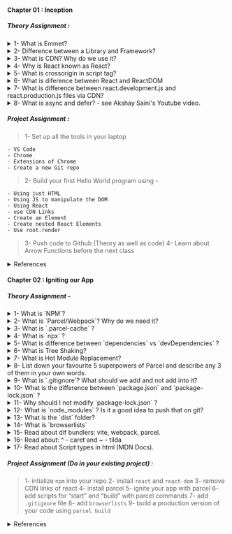 #### Chapter 01 : Inception

##### Theory Assignment :

<details><summary> 1- What is Emmet? </summary>
    <p>
    </p>
</details>

<details><summary> 2- Difference between a Library and Framework? </summary>
    <p>
    </p>
</details>

<details><summary> 3- What is CDN? Why do we use it? </summary>
    <p>
    </p>
</details>

<details><summary> 4- Why is React known as React? </summary>
    <p>
    </p>
</details>

<details><summary> 5- What is crossorigin in script tag? </summary>
    <p>
    </p>
</details>

<details><summary> 6- What is diference between React and ReactDOM </summary>
    <p>
    </p>
</details>

<details><summary> 7- What is difference between react.development.js and react.production.js files via CDN? </summary>
    <p>
    </p>
</details>

<details><summary> 8- What is async and defer? - see Akshay Saini's Youtube video. </summary>
    <p>
    </p>
</details>

##### Project Assignment :

> 1- Set up all the tools in your laptop

    - VS Code
    - Chrome
    - Extensions of Chrome
    - Create a new Git repo

> 2- Build your first Hello World program using -

    - Using just HTML
    - Using JS to manipulate the DOM
    - Using React
    - use CDN Links
    - Create an Element
    - Create nested React Elements
    - Use root.render

> 3- Push code to Github (Theory as well as code)
> 4- Learn about Arrow Functions before the next class

<details><summary> References </summary>
    <p>
        - https://beta.reactjs.org/apis/react/createElement
        - https://www.youtube.com/watch?v=IrHmpdORLu8
    </p>
</details>

#### Chapter 02 : Igniting our App

##### Theory Assignment -

<details><summary> 1- What is `NPM`? </summary>
    <sub> 
        - npm is an online repository for the publishing of open-source Node.js projects.
        - npm is a command-line utility for interacting with said repository that aids in package installation, version management, and dependency management.
</sub>
</details>

<details><summary> 2- What is `Parcel/Webpack`? Why do we need it? </summary>
    <sub>
        - Parcel is bundler.
        -  Parcel combines a great out-of-the-box development experience with a scalable architecture that can take your project from just getting started to massive production application.
        There are few points below which makes parcel a beast. i.e. as:

        - HMR - Hot Module Replacement
        - File Watcher Algorithm (Written in C++)
        - BUNDLING
        - MINIFY
        - Cleaning Our Code
        - Dev and Production build
        - Super fast build algorithm
        - Image Optimization
        - Caching while development
        - Compression
        - Compatible with older version of browser (add polyfills)
        - Facilitate to enable HTTPS on development (npx parcel index.html --https)
        - Manage port numbers
        - Consistent Hashing Algorithm
        - Zero Config
        - Tree Shaking (Remove Unwanted Code

</sub>
</details>

<details><summary> 3- What is `.parcel-cache` ? </summary>
    <sub></sub>
</details>

<details><summary> 4- What is `npx` ? </summary>
    <sub></sub>
</details>

<details><summary> 5- What is difference between `dependencies` vs `devDependencies` ? </summary>
    <sub></sub>
</details>

<details><summary> 6- What is Tree Shaking? </summary>
    <sub></sub>
</details>

<details><summary> 7- What is Hot Module Replacement? </summary>
    <sub></sub>
</details>

<details><summary> 8- List down your favourite 5 superpowers of Parcel and describe any 3 of them in your own words. </summary>
    <sub></sub>
</details>

<details><summary> 9- What is `.gitignore`? What should we add and not add into it? </summary>
    <sub></sub>
</details>
 
<details><summary> 10- What is the difference between `package.json` and `package-lock.json` ? </summary>
    <sub></sub>
</details>
 
<details><summary> 11- Why should I not modify `package-lock.json` ? </summary>
    <sub></sub>
</details>

<details><summary> 12- What is `node_modules` ? Is it a good idea to push that on git? </summary>
    <sub></sub>
</details>

<details><summary> 13- What is the `dist` folder? </summary>
    <sub></sub>
</details>
 
<details><summary> 14- What is `browserlists` </summary>
    <sub></sub>
</details>
 
<details><summary> 15- Read about dif bundlers: vite, webpack, parcel. </summary>
    <sub></sub>
</details>

<details><summary> 16- Read about: ^ - caret and ~ - tilda </summary>
    <sub></sub>
</details>
 
<details><summary> 17- Read about Script types in html (MDN Docs). </summary>
    <sub></sub>
</details>

##### Project Assignment (Do in your existing project) :

> 1- intialize `npm` into your repo
> 2- install `react` and `react-dom`
> 3- remove CDN links of react
> 4- install parcel
> 5- ignite your app with parcel
> 6- add scripts for “start” and “build” with parcel commands
> 7- add `.gitignore` file
> 8- add `browserlists`
> 9- build a production version of your code using `parcel build`

<details><summary> References </summary>
    <sub>
        - [Creating your own create-react-app](https://medium.com/@JedaiSaboteur/creating-a-react-app-from-scratch-f3c693b84658) 
        - [Parcel Documentation](https://parceljs.org/getting-started/webapp/) 
        - [Parcel on Production](https://parceljs.org/features/production/) 
        - BrowsersList : https://browserslist.dev/ 
    </sub>
</details>
